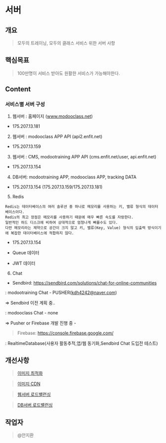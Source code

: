 # 서버

## 개요
> 모두의 트레이닝, 모두의 클래스 서비스 위한 서버 사항

## 핵심목표
> 100만명이 서비스 받아도 원활한 서비스가 가능해야한다.

## Content
### 서비스별 서버 구성

1. 웹서버 : 홈페이지 (www.modooclass.net)

- 175.207.13.181

2. 웹서버 : modooclass APP API (api2.enfit.net)

- 175.207.13.159

3. 웹서버 : CMS, modootraining APP API  (cms.enfit.net/user, api.enfit.net)

- 175.207.13.154

4. DB서버: modootraining APP, modooclass APP, tracking DATA

- 175.207.13.154 (175.207.13.159/175.207.13.181)

5. Redis

```redis
Redis는 데이터베이스의 여러 솔루션 중 하나로 메모리를 사용하는 키, 밸류 형식의 데이터베이스이다. 
Redis의 최고 장점은 메모리를 사용하기 때문에 매우 빠른 속도를 자랑한다. 
일반적인 하드 디스크에 비하여 상대적으로 엄청나게 빠를수도 있다. 
다만 메모리라는 제약으로 공간이 크지 않고 키, 밸류(Key, Value) 형식의 입출력 방식이기에 복잡한 데이터베이스에 적합하지 않다.
```

- 175.207.13.154

- Queue 데이터

- JWT 데이터

6. Chat

- Sendbird: https://sendbird.com/solutions/chat-for-online-communities

: modootraining Chat - PUSHER(kdh4242@naver.com)

=> Sendbird 이전 계획 중..

: modooclass Chat - none

=> Pusher or Firebase 개발 진행 중 - 

> Firebase: https://console.firebase.google.com/

: RealtimeDatabase(사용자 활동추적,앱/웹 동기화,Sendbird Chat 도입전 테스트)

## 개선사항

> [이미지 최적화](image_optimize)

> [이미지 CDN](cdn)

> [웹서버 로드밸런싱](load_balancing)

> [DB서버 로드밸런싱](load_balancing)

## 작업자
> @안지환
